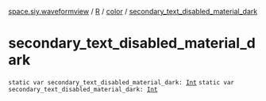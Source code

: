 [space.siy.waveformview](../../index.md) / [R](../index.md) / [color](index.md) / [secondary_text_disabled_material_dark](./secondary_text_disabled_material_dark.md)

# secondary_text_disabled_material_dark

`static var secondary_text_disabled_material_dark: `[`Int`](https://kotlinlang.org/api/latest/jvm/stdlib/kotlin/-int/index.html)
`static var secondary_text_disabled_material_dark: `[`Int`](https://kotlinlang.org/api/latest/jvm/stdlib/kotlin/-int/index.html)